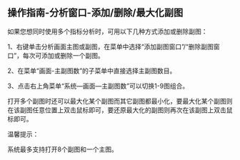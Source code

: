 ## 操作指南-分析窗口-添加/删除/最大化副图

如果您想同时使用多个指标分析时，可用以下几种方式添加或删除副图：

1、右键单击分析画面主图或副图，在菜单中选择“添加副图窗口”/“删除副图窗口”，每次可添加或删除一个副图。

2、在菜单“画面-主副图数”的子菜单中直接选择主副图数目。

3、点击右上角菜单“系统—画面—主副图数”可以切换1-9图组合。

打开多个副图时还可以最大化某个副图而其它副图都最小化，要最大化某个副图则在该副图任意位置上双击鼠标即可，要还原最大化的副图则再次在该副图上双击鼠标即可。

温馨提示：

系统最多支持打开8个副图和一个主图。
